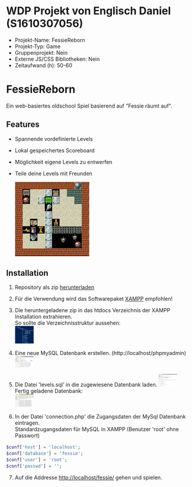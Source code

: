 # WDP Projekt von Englisch Daniel (S1610307056)

* Projekt-Name: FessieReborn
* Projekt-Typ: Game
* Gruppenprojekt: Nein
* Externe JS/CSS Bibliotheken: Nein
* Zeitaufwand (h): 50-60

# FessieReborn
Ein web-basiertes oldschool Spiel basierend auf "Fessie räumt auf".  

## Features
* Spannende vordefinierte Levels
* Lokal gespeichertes Scoreboard
* Möglichkeit eigene Levels zu entwerfen
* Teile deine Levels mit Freunden
  
    <img src="https://github.com/DanielEnglisch/FessieReborn/blob/master/docs/screenshot.png"  style="width: 200px;"/>

## Installation
1. Repository als zip <a href="https://github.com/DanielEnglisch/FessieReborn/archive/master.zip">herunterladen</a>
2. Für die Verwendung wird das Softwarepaket <a href="https://www.apachefriends.org/de/index.html">XAMPP</a> empfohlen!
3. Die heruntergeladene zip in das htdocs Verzeichnis der XAMPP Installation extrahieren.  
    So sollte die Verzeichnisstruktur aussehen:  
    <img src="https://github.com/DanielEnglisch/FessieReborn/blob/master/docs/path.png"  style="width: 50px;"/>
4. Eine neue MySQL Datenbank erstellen. (http://localhost/phpmyadmin)
     <img src="https://github.com/DanielEnglisch/FessieReborn/blob/master/docs/createDB.png"  style="width: 50px;"/>
5. Die Datei 'levels.sql' in die zugewiesene Datenbank laden.
    <img src="https://github.com/DanielEnglisch/FessieReborn/blob/master/docs/importLevels.png"  style="width: 50px;"/>  
     Fertig geladene Datenbank:  
    <img src="https://github.com/DanielEnglisch/FessieReborn/blob/master/docs/levels.png"  style="width: 50px;"/>
 
6. In der Datei 'connection.php' die Zugangsdaten der MySql Datenbank eintragen.  
Standardzugangsdaten für MySQL in XAMPP (Benutzer 'root' ohne Passwort)

```php
$conf['host'] = 'localhost';
$conf['database'] = 'fessie';
$conf['user'] = 'root';
$conf['passwd'] = '';
```

7. Auf die Addresse <a href="http://localhost/fessie/">http://localhost/fessie/</a> gehen und spielen.
